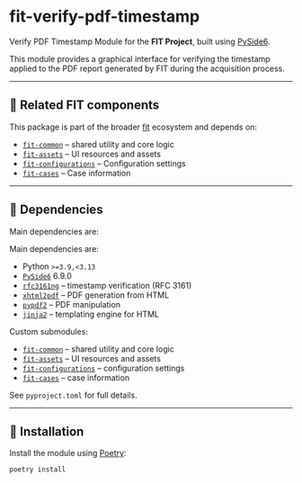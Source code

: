 # fit-verify-pdf-timestamp

Verify PDF Timestamp Module for the **FIT Project**, built using [PySide6](https://doc.qt.io/qtforpython/).

This module provides a graphical interface for verifying the timestamp applied to the PDF report generated by FIT during the acquisition process.

---

## 🔗 Related FIT components

This package is part of the broader [fit](https://github.com/fit-project/fit) ecosystem and depends on:

- [`fit-common`](https://github.com/fit-project/fit-common) – shared utility and core logic
- [`fit-assets`](https://github.com/fit-project/fit-assets) – UI resources and assets
- [`fit-configurations`](https://github.com/fit-project/fit-configurations.git) – Configuration settings
- [`fit-cases`](https://github.com/fit-project/fit-cases.git) – Case information

---

## 🐍 Dependencies

Main dependencies are:

Main dependencies are:

- Python `>=3.9,<3.13`
- [`PySide6`](https://pypi.org/project/PySide6/) 6.9.0
- [`rfc3161ng`](https://pypi.org/project/rfc3161ng/) – timestamp verification (RFC 3161)
- [`xhtml2pdf`](https://pypi.org/project/xhtml2pdf/) – PDF generation from HTML
- [`pypdf2`](https://pypi.org/project/pypdf2/) – PDF manipulation
- [`jinja2`](https://pypi.org/project/Jinja2/) – templating engine for HTML

Custom submodules:

- [`fit-common`](https://github.com/fit-project/fit-common) – shared utility and core logic
- [`fit-assets`](https://github.com/fit-project/fit-assets) – UI resources and assets
- [`fit-configurations`](https://github.com/fit-project/fit-configurations) – configuration settings
- [`fit-cases`](https://github.com/fit-project/fit-cases) – case information

See `pyproject.toml` for full details.

---

## 🚀 Installation

Install the module using [Poetry](https://python-poetry.org/):

```bash
poetry install

